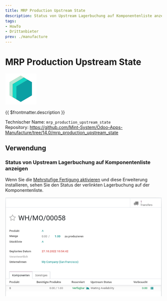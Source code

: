 ```yaml
---
title: MRP Production Upstream State
description: Status von Upstream Lagerbuchung auf Komponentenliste anzeigen.
tags:
- HowTo
- Drittanbieter
prev: ./manufacture
---
```

# MRP Production Upstream State
![icon_oms_box](attachments/icons_odoo_mint_system.png)

{{ $frontmatter.description }}

Technischer Name: `mrp_production_upstream_state`\
Repository: <https://github.com/Mint-System/Odoo-Apps-Manufacture/tree/14.0/mrp_production_upstream_state>

## Verwendung

### Status von Upstream Lagerbuchung auf Komponentenliste anzeigen

Wenn Sie die [Mehrstufige Fertigung aktivieren](Manufacture.md#Mehrstufige%20Fertigung%20aktivieren) und diese Erweiterung installieren, sehen Sie den Status der verlinkten Lagerbuchung auf der Komponentenliste.

![](attachments/MRP%20Production%20Upstream%20State.png)